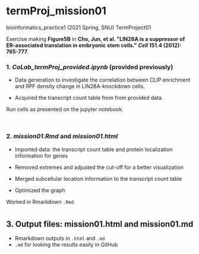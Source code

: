 # termProj_mission01
bioinformatics_practice1 (2021 Spring, SNU) TermProject01  

Exercise making **Figure5B** in **Cho, Jun, et al. "LIN28A is a suppressor of ER-associated translation in embryonic stem cells." *Cell* 151.4 (2012): 765-777**.



### 1. *CoLab_termProj_provided.ipynb* (provided previously)

   * Data generation to investigate the correlation between CLIP enrichment and RPF density change in LIN28A-knockdown cells.

   * Acquired the transcript count table from from provided data.  

   Run cells as presented on the jupyter notebook.

​    


### 2. *mission01.Rmd* and *mission01.html* 

   * Imported data: the transcript count table and protein localization information for genes

   * Removed extremes and adjusted the cut-off for a better visualization

   * Merged subcellular location information to the transcript count table    

   * Optimized the graph

   Worked in Rmarkdown `.Rmd` 

# 

## 3. Output files: mission01.html and mission01.md

* Rmarkdown outputs in `.html` and `.md`
* `.md` for looking the results easily in GitHub

